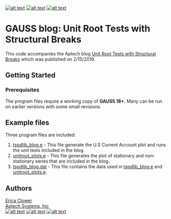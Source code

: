 [![alt text][1.1]][1]
[![alt text][2.1]][2]
[![alt text][3.1]][3]

# GAUSS blog: Unit Root Tests with Structural Breaks
This code accompanies the Aptech blog [Unit Root Tests with Structural Breaks](https://www.aptech.com/blog/unit-root-tests-with-structural-breaks/) which was published on 2/15/2019.

## Getting Started
### Prerequisites
The program files require a working copy of **GAUSS 18+**. Many can be run on earlier versions with some small revisions.

## Example files
Three program files are included:
1. [tspdlib_blog.e](tspdlib_blog.e) - This file generate the U.S Current Account plot and runs the unit tests included in the blog.
2. [unitroot_plots.e](unitroot_plots.e) - This file generates the plot of stationary and non-stationary series that are included in the blog.
3. [tspdlib_blog.dat](tspdlib_blog.dat) - This file contains the data used in [tspdlib_blog.e](tspdlib_blog.e) and [unitroot_plots.e](unitroot_plots.e).

## Authors
[Erica Clower](mailto:erica@aptech.com)  
[Aptech Systems, Inc](https://www.aptech.com/)  
[![alt text][1.1]][1]
[![alt text][2.1]][2]
[![alt text][3.1]][3]

<!-- links to social media icons -->
[1.1]: https://www.aptech.com/wp-content/uploads/2019/02/fb.png (Visit Aptech Facebook)
[2.1]: https://www.aptech.com/wp-content/uploads/2019/02/gh.png (Aptech Github)
[3.1]: https://www.aptech.com/wp-content/uploads/2019/02/li.png (Find us on LinkedIn)

<!-- links to your social media accounts -->
[1]: https://www.facebook.com/GAUSSAptech/
[2]: https://github.com/aptech
[3]: https://linkedin.com/in/ericaclower
<!-- Please don't remove this: Grab your social icons from https://github.com/carlsednaoui/gitsocial -->
